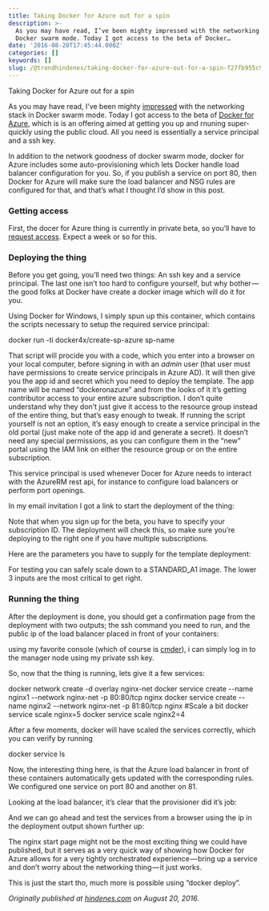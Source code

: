 ```yaml
---
title: Taking Docker for Azure out for a spin
description: >-
  As you may have read, I’ve been mighty impressed with the networking stack in
  Docker swarm mode. Today I got access to the beta of Docker…
date: '2016-08-20T17:45:44.000Z'
categories: []
keywords: []
slug: /@trondhindenes/taking-docker-for-azure-out-for-a-spin-f27fb955c9fb
---
```


Taking Docker for Azure out for a spin

As you may have read, I’ve been mighty [impressed](http://hindenes.com/trondsworking/2016/06/30/the-beautiful-networking-in-docker-swarm-mode/) with the networking stack in Docker swarm mode. Today I got access to the beta of [Docker for Azure](https://blog.docker.com/2016/06/azure-aws-beta/), which is is an offering aimed at getting you up and rnuning super-quickly using the public cloud. All you need is essentially a service principal and a ssh key.

In addition to the network goodness of docker swarm mode, docker for Azure includes some auto-provisioning which lets Docker handle load balancer configuration for you. So, if you publish a service on port 80, then Docker for Azure will make sure the load balancer and NSG rules are configured for that, and that’s what I thought I’d show in this post.

### Getting access

First, the docer for Azure thing is currently in private beta, so you’ll have to [request access](https://beta.docker.com/). Expect a week or so for this.

### Deploying the thing

Before you get going, you’ll need two things: An ssh key and a service principal. The last one isn’t too hard to configure yourself, but why bother — the good folks at Docker have create a docker image which will do it for you.

Using Docker for Windows, I simply spun up this container, which contains the scripts necessary to setup the required service principal:

docker run -ti docker4x/create-sp-azure sp-name

That script will procide you with a code, which you enter into a browser on your local computer, before signing in with an _admin_ user (that user must have permissions to create service principals in Azure AD). It will then give you the app id and secret which you need to deploy the template. The app name will be named “dockeronazure” and from the looks of it it’s getting contributor access to your entire azure subscription. I don’t quite understand why they don’t just give it access to the resource group instead of the entire thing, but that’s easy enough to tweak. If running the script yourself is not an option, it’s easy enough to create a service principal in the old portal (just make note of the app id and generate a secret). It doesn’t need any special permissions, as you can configure them in the “new” portal using the IAM link on either the resource group or on the entire subscription.

This service principal is used whenever Docer for Azure needs to interact with the AzureRM rest api, for instance to configure load balancers or perform port openings.

In my email invitation I got a link to start the deployment of the thing:

Note that when you sign up for the beta, you have to specify your subscription ID. The deployment will check this, so make sure you’re deploying to the right one if you have multiple subscriptions.

Here are the parameters you have to supply for the template deployment:

For testing you can safely scale down to a STANDARD\_A1 image. The lower 3 inputs are the most critical to get right.

### Running the thing

After the deployment is done, you should get a confirmation page from the deployment with two outputs; the ssh command you need to run, and the public ip of the load balancer placed in front of your containers:

using my favorite console (which of course is [cmder](http://cmder.net/)), i can simply log in to the manager node using my private ssh key.

So, now that the thing is running, lets give it a few services:

docker network create -d overlay nginx-net docker service create --name nginx1 --network nginx-net -p 80:80/tcp nginx docker service create --name nginx2 --network nginx-net -p 81:80/tcp nginx #Scale a bit docker service scale nginx=5 docker service scale nginx2=4

After a few moments, docker will have scaled the services correctly, which you can verify by running

docker service ls

Now, the interesting thing here, is that the Azure load balancer in front of these containers automatically gets updated with the corresponding rules. We configured one service on port 80 and another on 81.

Looking at the load balancer, it’s clear that the provisioner did it’s job:

And we can go ahead and test the services from a browser using the ip in the deployment output shown further up:

The nginx start page might not be the most exciting thing we could have published, but it serves as a very quick way of showing how Docker for Azure allows for a very tightly orchestrated experience — bring up a service and don’t worry about the networking thing — it just works.

This is just the start tho, much more is possible using “docker deploy”.

_Originally published at_ [_hindenes.com_](http://hindenes.com/trondsworking/2016/08/20/taking-docker-for-azure-out-for-a-spin/) _on August 20, 2016._
